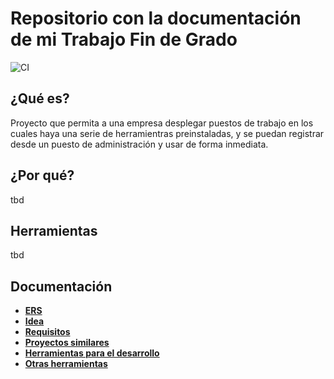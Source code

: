# Repositorio con la documentación de mi Trabajo Fin de Grado

![CI](https://github.com/harvestcore/tfg/workflows/CI/badge.svg)

## ¿Qué es?

Proyecto que permita a una empresa desplegar puestos de trabajo en los cuales haya una serie de herramientras preinstaladas, y se puedan registrar desde un puesto de administración y usar de forma inmediata.

## ¿Por qué?
tbd

## Herramientas
tbd

## Documentación
- [**ERS**](dev/notes/ers.md)
- [**Idea**](dev/notes/idea.md)
- [**Requisitos**](dev/notes/requirements.md)
- [**Proyectos similares**](dev/notes/similar_projects.md)
- [**Herramientas para el desarrollo**](dev/notes/tools.md)
- [**Otras herramientas**](dev/tools)
